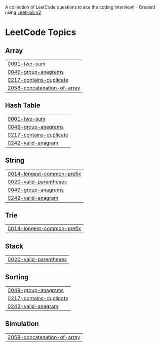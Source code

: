 A collection of LeetCode questions to ace the coding interview! - Created using [LeetHub v2](https://github.com/arunbhardwaj/LeetHub-2.0)
<!---LeetCode Topics Start-->
# LeetCode Topics
## Array
|  |
| ------- |
| [0001-two-sum](https://github.com/Shubhayang6/Leetcode_daily/tree/master/0001-two-sum) |
| [0049-group-anagrams](https://github.com/Shubhayang6/Leetcode_daily/tree/master/0049-group-anagrams) |
| [0217-contains-duplicate](https://github.com/Shubhayang6/Leetcode_daily/tree/master/0217-contains-duplicate) |
| [2058-concatenation-of-array](https://github.com/Shubhayang6/Leetcode_daily/tree/master/2058-concatenation-of-array) |
## Hash Table
|  |
| ------- |
| [0001-two-sum](https://github.com/Shubhayang6/Leetcode_daily/tree/master/0001-two-sum) |
| [0049-group-anagrams](https://github.com/Shubhayang6/Leetcode_daily/tree/master/0049-group-anagrams) |
| [0217-contains-duplicate](https://github.com/Shubhayang6/Leetcode_daily/tree/master/0217-contains-duplicate) |
| [0242-valid-anagram](https://github.com/Shubhayang6/Leetcode_daily/tree/master/0242-valid-anagram) |
## String
|  |
| ------- |
| [0014-longest-common-prefix](https://github.com/Shubhayang6/Leetcode_daily/tree/master/0014-longest-common-prefix) |
| [0020-valid-parentheses](https://github.com/Shubhayang6/Leetcode_daily/tree/master/0020-valid-parentheses) |
| [0049-group-anagrams](https://github.com/Shubhayang6/Leetcode_daily/tree/master/0049-group-anagrams) |
| [0242-valid-anagram](https://github.com/Shubhayang6/Leetcode_daily/tree/master/0242-valid-anagram) |
## Trie
|  |
| ------- |
| [0014-longest-common-prefix](https://github.com/Shubhayang6/Leetcode_daily/tree/master/0014-longest-common-prefix) |
## Stack
|  |
| ------- |
| [0020-valid-parentheses](https://github.com/Shubhayang6/Leetcode_daily/tree/master/0020-valid-parentheses) |
## Sorting
|  |
| ------- |
| [0049-group-anagrams](https://github.com/Shubhayang6/Leetcode_daily/tree/master/0049-group-anagrams) |
| [0217-contains-duplicate](https://github.com/Shubhayang6/Leetcode_daily/tree/master/0217-contains-duplicate) |
| [0242-valid-anagram](https://github.com/Shubhayang6/Leetcode_daily/tree/master/0242-valid-anagram) |
## Simulation
|  |
| ------- |
| [2058-concatenation-of-array](https://github.com/Shubhayang6/Leetcode_daily/tree/master/2058-concatenation-of-array) |
<!---LeetCode Topics End-->